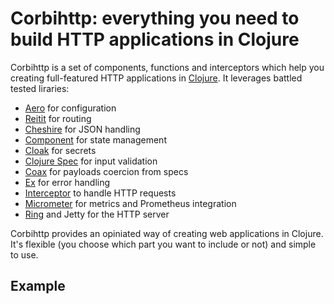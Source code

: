 # Corbihttp: everything you need to build HTTP applications in Clojure

Corbihttp is a set of components, functions and interceptors which help you creating full-featured HTTP applications in [Clojure](https://clojure.org/). It leverages battled tested liraries:

- [Aero](https://github.com/juxt/aero) for configuration
- [Reitit](https://github.com/mesotin/reitit) for routing
- [Cheshire](https://github.com/dakrone/cheshire) for JSON handling
- [Component](https://github.com/stuartsierra/component) for state management
- [Cloak](https://github.com/exoscale/cloak) for secrets
- [Clojure Spec](https://clojure.org/guides/spec) for input validation
- [Coax](https://github.com/exoscale/coax) for payloads coercion from specs
- [Ex](https://github.com/exoscale/ex) for error handling
- [Interceptor](https://github.com/exoscale/interceptor) to handle HTTP requests
- [Micrometer](https://micrometer.io/) for metrics and Prometheus integration
- [Ring](https://github.com/ring-clojure/ring) and Jetty for the HTTP server

Corbihttp provides an opiniated way of creating web applications in Clojure. It's flexible (you choose which part you want to include or not) and simple to use.

## Example
